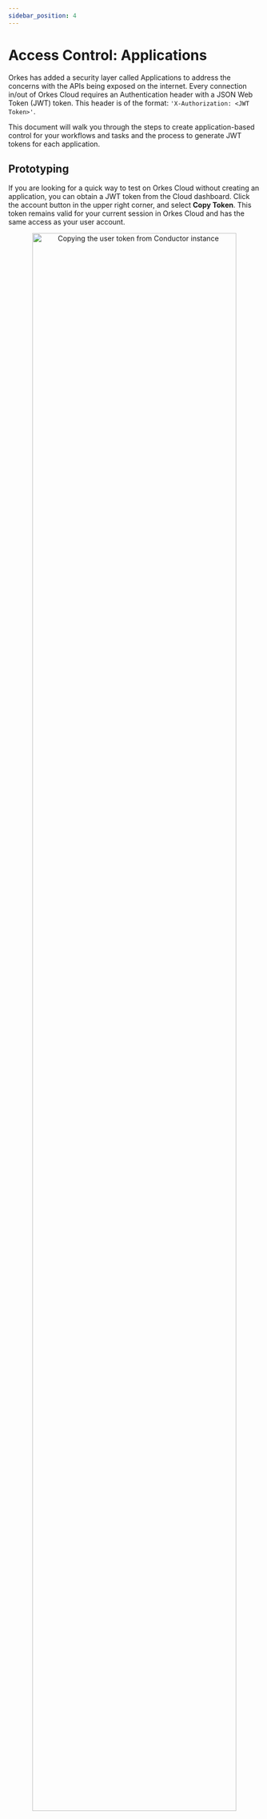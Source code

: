 ```yaml
---
sidebar_position: 4
---
```


# Access Control: Applications

Orkes has added a security layer called Applications to address the concerns with the APIs being exposed on the internet. Every connection in/out of Orkes Cloud requires an Authentication header with a JSON Web Token (JWT) token. This header is of the format: `'X-Authorization: <JWT Token>'`.

This document will walk you through the steps to create application-based control for your workflows and tasks and the process to generate JWT tokens for each application.

## Prototyping

If you are looking for a quick way to test on Orkes Cloud without creating an application, you can obtain a JWT token from the Cloud dashboard. Click the account button in the upper right corner, and select **Copy Token**.  This token remains valid for your current session in Orkes Cloud and has the same access as your user account.

<p align="center"><img src="/content/img/prototyping.jpg" alt="Copying the user token from Conductor instance" width="90%" height="auto" style={{paddingBottom: 40, paddingTop: 40}} /></p>

## Application

Each application can generate one or more sets of keys and secrets, and these parameters are used to generate the JWT token. An application can grant access to workflows, tasks, secrets & tags.

<p align="center"><iframe width="560" height="315" src="https://www.youtube.com/embed/0QgnwYMtNj8" title="YouTube video player" frameborder="0" allow="accelerometer; autoplay; clipboard-write; encrypted-media; gyroscope; picture-in-picture" allowfullscreen></iframe></p>

### Configuring Application

To create a new application,

1. From the left menu navigation, choose **ACCESS CONTROL > Applications**.
2. Click **Create Application** and provide an app name.
3. Once your application is created, click the edit button next to its name.
<p align="center"><img src="/content/img/creating-application.png" alt="Creating an application for access control in Conductor" width="90%" height="auto" style={{paddingBottom: 40, paddingTop: 40}} /></p>

### Application Roles

The following roles can be granted to the application.

* **Worker**: Poll and update tasks. It requires EXECUTE permissions on the tasks.
* **Metadata API**: Create and manage workflow and task definitions.
* **Application API**: Create and manage applications.

### Access Keys

Once your application's permission levels are chosen, access must be granted to the application. This is done by generating an Access Key. Click **Create Access Key** to generate a unique *Key Id* and *Key Secret*. These values are shown only once, so ensure to copy the credentials and store them privately.

<p align="center"><img src="/content/img/create-access-key.jpg" alt="Generating Key Id and Key Secrets" width="50%" height="auto" style={{paddingBottom: 40, paddingTop: 40}} /></p>

Once a key has been created, you can perform two actions on the key:

<p align="center"><img src="/content/img/actions-on-the-generated-key.jpg" alt="Generated Key in the Conductor" width="90%" height="auto" style={{paddingBottom: 40, paddingTop: 40}} /></p>

* **Pause** - Use the pause button to restrict access to the application temporarily. You can resume this access by un-pausing.
* **Delete** - Use the delete button to remove the key permanently. It is a one-time action that cannot be undone.

### Workflow & Task Permissions

In this section, you can provide the application with access to workflows, tasks, secrets, or tags. To add the permissions,

1. Click **+Add Permission** at the top of the **Workflow and Task Permissions** table.
2. In the pop-up window, choose the required **Target Type** from Workflow/Task/Secret/Tag.
3. Select all targets that the application needs access to.
4. Choose the required permissions for the selected targets. 
  * **Read** - The user can view the workflow/task/secret/tags, but cannot modify or run them.
  * **Create** - The user can create the workflow/task/secret/tags.
  * **Update** - Allows the user to update the workflow/task/secret/tags. Requires *Metadata API* role for this.
  * **Execute** - Allows the user to run the workflow or task. Requires *Worker* role for this.
  * **Delete** - Allows the user to delete the workflow/task/secret/tags. Requires *Metadata API* role for this.
5. Once all the workflows and tasks have been added, the table will display the selection. It is possible to add, change or remove access from here.

<p align="center"><img src="/content/img/adding-permissions.png" alt="Adding permissions for the tasks/workflows" width="50%" height="auto" style={{paddingBottom: 40, paddingTop: 40}} /></p>

:::note
When providing permission for tasks, you can specify a [domain](https://orkes.io/content/docs/how-tos/Tasks/task-domains). This allows you to direct all traffic to a specific task instance without specifying it in the API.
:::

## Generating Token

The Access Key & Secret created above can be used to create JWT to authenticate the user and allow a connection to the Conductor server. All of the [Conductor SDKs](https://github.com/conductor-sdk/) support this authentication step. When using a Conductor SDK, the Key & Secret is provided to the SDK, and the authentication is handled automatically.

A JWT may be created outside of the SDK via an API call. Here's an example call to the [Orkes Playground](https://play.orkes.io):

```bash
curl -s -X "POST" "https://play.orkes.io/api/token" \
   -H 'Content-Type: application/json; charset=utf-8' \
   -d '{"keyId": "<your keyId>","keySecret": "<your secret>"}'

  {"token":"<JWT Token>"}
```

Sending the Key Id and Secret generates a JWT. This JWT can be used to make calls to the Conductor instance.  The header for authentication is **X-Authorization:**.

For example, this call to the **super_weather** workflow uses a JWT token to get the weather in Beverly Hills, CA:

```bash
curl -s -X "POST" "https://play.orkes.io/api/workflow/super_weather" \
    -H 'Content-Type: application/json; charset=utf-8'  \
    -H 'X-Authorization:  <JWT Token>'\
    -d '{"zip": "90210"}'
```

### Token Expiry

Currently, these generated tokens do not have an expiry, but this is subject to change, and it is expected that in the future, these tokens will expire after a period of time.

## Example

<details><summary>Example Application Setup</summary>
<p>
Let’s consider that two programs have access to Conductor workflows. Both these workflows rely on a single task, i.e., Task X, which is performed by a worker application Worker X.
<br/><br/>
One way to handle this is to create a single application with access to Workflow 1, Workflow 2, and Task X and supply keys/secrets from the application to Program 1, Program 2, and Worker X. But this violates the principle of least privilege, where applications should only have access to the endpoints they require (E.g., Here Worker X should not have access to execute the two workflows).

<p align="center"><img src="/content/img/application_access_example.jpg" alt="Example application" width="500" style={{paddingBottom: 40, paddingTop: 40}} /></p>

In order to satisfy the principle of least privilege, we'll create 3 Applications.
1. Application **Worker X** with the **EXECUTE** permission for **Task X**. This allows the worker to poll the task queue for work.
2. Application **Program 1** with the **EXECUTE** permission for **Workflow 1** and **Task X** so that it can successfully invoke **Workflow 1**.
3. Application **Program 2** with the **EXECUTE** permission for **Workflow 2** and **Task X** so that it can successfully invoke **Workflow 2**.

The worker application has no access to the workflows - since this application only needs to poll the task. The other two applications have only the required access to execute the workflow and the tasks inside the specific workflow.

</p>
</details>